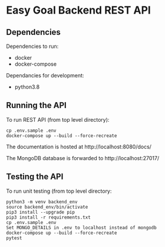 # Easy Goal Backend REST API
## Dependencies
Dependencies to run:

- docker
- docker-compose

Dependancies for development:

- python3.8

## Running the API
To run REST API (from top level directory):
```
cp .env.sample .env
docker-compose up --build --force-recreate
```

The documentation is hosted at http://localhost:8080/docs/

The MongoDB database is forwarded to http://localhost:27017/ 


## Testing the API
To run unit testing (from top level directory:
```
python3 -m venv backend_env
source backend_env/bin/activate
pip3 install --upgrade pip
pip3 install -r requirements.txt
cp .env.sample .env
Set MONGO_DETAILS in .env to localhost instead of mongodb
docker-compose up --build --force-recreate
pytest
```

